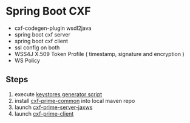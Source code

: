 # Spring Boot CXF

- cxf-codegen-plugin wsdl2java
- spring boot cxf server
- spring boot cxf client
- ssl config on both
- WSS4J X.509 Token Profile ( timestamp, signature and encryption )
- WS Policy

## Steps
1. execute [keystores generator script](certificates/generator.sh)
2. install [cxf-prime-common](cxf-prime-common) into local maven repo
3. launch [cxf-prime-server-jaxws](cxf-prime-server-jaxws) 
4. launch [cxf-prime-client](cxf-prime-client) 
